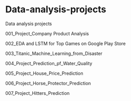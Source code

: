 # Data-analysis-projects
Data analysis projects

001_Project_Company Product Analysis

002_EDA and LSTM for Top Games on Google Play Store

003_Titanic_Machine_Learning_from_Disaster

004_Project_Prediction_pf_Water_Quality

005_Project_House_Price_Prediction

006_Project_Horse_Protector_Prediction

007_Project_Hitters_Prediction



